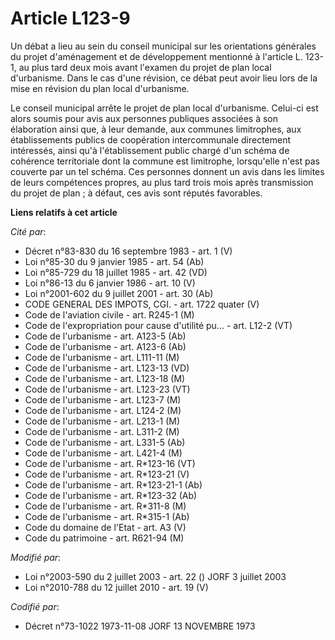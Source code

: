 # Article L123-9

Un débat a lieu au sein du conseil municipal sur les orientations générales du projet d'aménagement et de développement
mentionné à l'article L. 123-1, au plus tard deux mois avant l'examen du projet de plan local d'urbanisme. Dans le cas d'une
révision, ce débat peut avoir lieu lors de la mise en révision du plan local d'urbanisme.

Le conseil municipal arrête le projet de plan local d'urbanisme. Celui-ci est alors soumis pour avis aux personnes publiques
associées à son élaboration ainsi que, à leur demande, aux communes limitrophes, aux établissements publics de coopération
intercommunale directement intéressés, ainsi qu'à l'établissement public chargé d'un schéma de cohérence territoriale dont la
commune est limitrophe, lorsqu'elle n'est pas couverte par un tel schéma. Ces personnes donnent un avis dans les limites de
leurs compétences propres, au plus tard trois mois après transmission du projet de plan ; à défaut, ces avis sont réputés
favorables.

**Liens relatifs à cet article**

_Cité par_:

  - Décret n°83-830 du 16 septembre 1983 - art. 1 (V)
  - Loi n°85-30 du 9 janvier 1985 - art. 54 (Ab)
  - Loi n°85-729 du 18 juillet 1985 - art. 42 (VD)
  - Loi n°86-13 du 6 janvier 1986 - art. 10 (V)
  - Loi n°2001-602 du 9 juillet 2001 - art. 30 (Ab)
  - CODE GENERAL DES IMPOTS, CGI. - art. 1722 quater (V)
  - Code de l'aviation civile - art. R245-1 (M)
  - Code de l'expropriation pour cause d'utilité pu... - art. L12-2 (VT)
  - Code de l'urbanisme - art. A123-5 (Ab)
  - Code de l'urbanisme - art. A123-6 (Ab)
  - Code de l'urbanisme - art. L111-11 (M)
  - Code de l'urbanisme - art. L123-13 (VD)
  - Code de l'urbanisme - art. L123-18 (M)
  - Code de l'urbanisme - art. L123-23 (VT)
  - Code de l'urbanisme - art. L123-7 (M)
  - Code de l'urbanisme - art. L124-2 (M)
  - Code de l'urbanisme - art. L213-1 (M)
  - Code de l'urbanisme - art. L311-2 (M)
  - Code de l'urbanisme - art. L331-5 (Ab)
  - Code de l'urbanisme - art. L421-4 (M)
  - Code de l'urbanisme - art. R*123-16 (VT)
  - Code de l'urbanisme - art. R*123-21 (V)
  - Code de l'urbanisme - art. R*123-21-1 (Ab)
  - Code de l'urbanisme - art. R*123-32 (Ab)
  - Code de l'urbanisme - art. R*311-8 (M)
  - Code de l'urbanisme - art. R*315-1 (Ab)
  - Code du domaine de l'Etat - art. A3 (V)
  - Code du patrimoine - art. R621-94 (M)

_Modifié par_:

  - Loi n°2003-590 du 2 juillet 2003 - art. 22 () JORF 3 juillet 2003
  - Loi n°2010-788 du 12 juillet 2010 - art. 19 (V)

_Codifié par_:

  - Décret n°73-1022 1973-11-08 JORF 13 NOVEMBRE 1973
